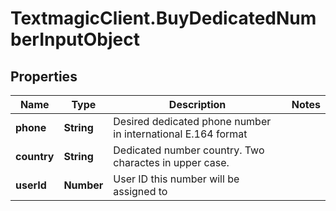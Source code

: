 # TextmagicClient.BuyDedicatedNumberInputObject

## Properties
Name | Type | Description | Notes
------------ | ------------- | ------------- | -------------
**phone** | **String** | Desired dedicated phone number in international E.164 format | 
**country** | **String** | Dedicated number country. Two charactes in upper case. | 
**userId** | **Number** | User ID this number will be assigned to | 


